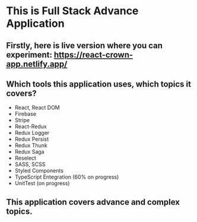 # This is Full Stack Advance Application

## Firstly, here is live version where you can experiment: https://react-crown-app.netlify.app/

## Which tools this application uses, which topics it covers?

- React, React DOM
- Firebase
- Stripe
- React-Redux
- Redux Logger
- Redux Persist
- Redux Thunk
- Redux Saga
- Reselect
- SASS, SCSS
- Styled Components
- TypeScript Entegration (60% on progress)
- UnitTest (on progress)

## This application covers advance and complex topics.
